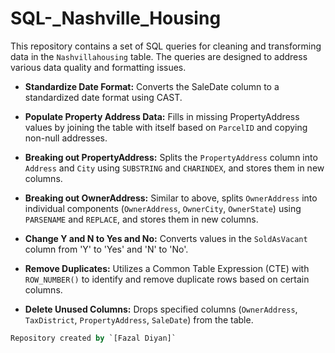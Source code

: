 # SQL-_Nashville_Housing

This repository contains a set of SQL queries for cleaning and transforming data in the `Nashvillahousing` table. The queries are designed to address various data quality and formatting issues.

- **Standardize Date Format:** Converts the SaleDate column to a standardized date format using CAST.

- **Populate Property Address Data:** Fills in missing PropertyAddress values by joining the table with itself based on `ParcelID` and copying non-null addresses.

- **Breaking out PropertyAddress:** Splits the `PropertyAddress` column into `Address` and `City` using `SUBSTRING` and `CHARINDEX`, and stores them in new columns.

- **Breaking out OwnerAddress:**  Similar to above, splits `OwnerAddress` into individual components (`OwnerAddress`, `OwnerCity`, `OwnerState`) using `PARSENAME` and `REPLACE`, and stores them in new columns.
  
- **Change Y and N to Yes and No:** Converts values in the `SoldAsVacant` column from 'Y' to 'Yes' and 'N' to 'No'.

- **Remove Duplicates:** Utilizes a Common Table Expression (CTE) with `ROW_NUMBER()` to identify and remove duplicate rows based on certain columns.

- **Delete Unused Columns:** Drops specified columns (`OwnerAddress`, `TaxDistrict`, `PropertyAddress`, `SaleDate`) from the table.


```sql
Repository created by `[Fazal Diyan]`
